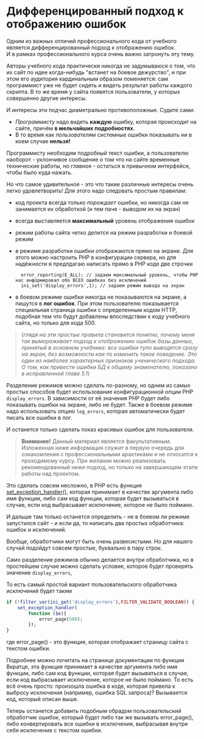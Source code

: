 # Дифференцированный подход к отображению ошибок

Одним из важных отличий профессионального кода от учебного является дифференцированный подход к отображению ошибок.   
И в рамках профессионального курса очень важно затронуть эту тему.

Авторы учебного кода практически никогда не задумываюся о том, что их сайт по идее когда-нибудь "встанет на боевое дежурство", и при этом его аудитория кардинальным образом поменяется: сам программист уже не будет сидеть и видеть результат работы каждого скрипта. В то же время у сайта появятся пользователи, у которых совершенно другие интересы. 

И интересы эти подчас диаметрально противоположные. Судите сами: 
- *Программисту* надо видеть **каждую** ошибку, которая происходит на сайте, причём **в мельчайших подробностях**. 
- В то время как *пользователям* системные ошибки показывать ни в коем случае **нельзя!**
 
Программисту необходим подробный текст ошибки, а пользователю наоборот - уклончивое сообщение о том что на сайте временные технические работы, но главное - остаться в привычном интерфейсе, чтобы было куда нажать.

Но что самое удивительное - это что такие различные интересы очень легко удовлетворить! Для этого надо следовать простым правилам:

- код проекта всегда только *порождает* ошибки, но никогда сам не занимается их обработкой (и тем паче - выводом их на экран)
- всегда выставляется **максимальный** уровень отображения ошибок
- режим работы сайта четко делится на режим разработки и боевой режим 
- в режиме разработки ошибки отображаются прямо на экране. Для этого можно настроить РНР в конфигурации сервера, но для надёжности я предлдагаю написать прямо в РНР коде две строчки

        error_reporting(E_ALL); // задаем максимальный уровень, чтобы РНР нас информировал обо ВСЕХ ошибках без исключений
        ini_set('display_errors',1); // задаем режим вывода на экран
- в боевом режиме ошибки никогда не показываются на экране, а пишутся в **лог ошибок**. При этом пользователю показывается специальная страница ошибки с определенным кодом НТТР, подобная тем что будут добавлены впоследствии к коду учебного сайта, но только для кода 500.

> (*глядя на эти простые правила становится понятно, почему меня так вымораживает подход к отображению ошибок базы данных, принятый в основном учебнике: все ошибки тупо выводятся сразу на экран, без возможности как-то изменить такое поведение. Это один из наиболее характерных признаков ученического подхода. О том, как  привести ошибки БД к общему знаменателю, показано в исправленной главе 5.1*)

Разделение режимов можно сделать по-разному, но одним из самых простых способов будет использование конфигурационной опции РНР `display_errors`. В зависимости от её значения РНР будет либо показывать ошибки на экране, либо не будет. Также в боевом режиме надо использовать опцию `log_errors`, которая автоматически будет писать все ошибки в лог.

И останется только сделать показ красивых ошибок для пользователя. 

> **Внимание!** Данный материал является факультативным. Изложенная ниже информация служит в первую очередь для ознакомления с профессиональными арактиками и не относится к проходимому курсу. При желании можно реализовать рекомендованный ниже подход, но только на завершающем этапе работы над проектом.  

Это сделать совсем несложно, в РНР есть функция [set_exception_handler()](https://www.php.net/manual/ru/function.set-exception-handler.php), которая  принимает в качестве аргумента либо имя функции, либо сам код функции, которая будет вызываться в случае, если код выбрасывает исключение, которое не было поймано.

И дальше там только останется определить - не в боевом ли режиме запустился сайт - и если да, то написать два простых обработчика: ошибок и исключений.

Вообще, обработчики могут быть очень развесистыми. Но для нашего случай подойдут совсем простые, буквально в пару строк.

Само разделение режимов обычно делается внутри обработчика, но в простейшем случае можно сделать условие, которое будет проверять значение `display_errors`, 

То есть самый простой вариант пользовательского обработчика исключений будет таким

```php
if (!filter_var(ini_get('display_errors'),FILTER_VALIDATE_BOOLEAN)) {
    set_exception_handler(
        function ($e){
            error_page(500);
        });
}
```
где error_page() - это функция, которая отображает страницу сайта с текстом ошибки.

Подробнее можно почитать на странице документации по функции     
Вкратце, эта функция принимает в качестве аргумента либо имя функции, либо сам код функции, которая будет вызываться в случае, если код выбрасывает исключение, которое не было поймано. То есть всё очень просто: произошла ошибка в коде, которая привела к выбросу исключения (например, ошибка SQL запроса)? Вызывается код, который описан выше. 

Теперь останется добавить подобным обрадом пользовательский обработчик *ошибок*, который будет либо так же вызывать error_page(), либо конвертировать все ошибки в исключения, выбрасывая внутри себя исключение с текстом ошибки.


